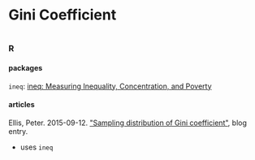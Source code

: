 # Gini Coefficient

#

### R

#### packages

`ineq`: [ineq: Measuring Inequality, Concentration, and Poverty](https://cran.r-project.org/web/packages/ineq/index.html)

#### articles

Ellis, Peter. 2015-09-12. ["Sampling distribution of Gini coefficient"](http://ellisp.github.io/blog/2015/09/12/inequality-stats-distributions/), blog entry.
* uses `ineq`



